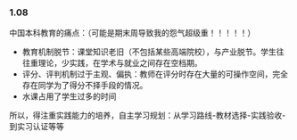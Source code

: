### 1.08
中国本科教育的痛点：（可能是期末周导致我的怨气超级重！！！！！）
- 教育机制脱节：课堂知识老旧（不包括某些高端院校），与产业脱节。学生往往重理论，少实践，在学术与就业之间存在空档期。
- 评分、评判机制过于主观、偏执：教师在评分时存在大量的可操作空间，完全存在同学为了得分不择手段的情况。
- 水课占用了学生过多的时间

所以，得注重实践能力的培养，自主学习规划：从学习路线-教材选择-实践验收-到实习认证等等